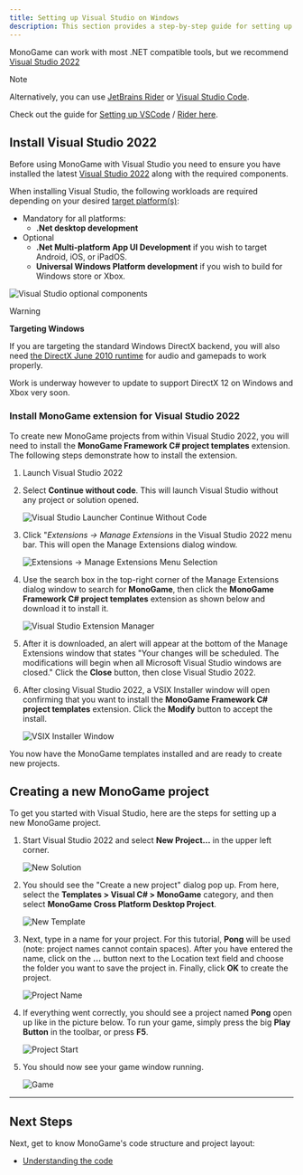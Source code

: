 ```yaml
---
title: Setting up Visual Studio on Windows
description: This section provides a step-by-step guide for setting up your development IDE on Windows for Visual Studio.
---
```


MonoGame can work with most .NET compatible tools, but we recommend [Visual Studio 2022](https://visualstudio.microsoft.com/vs/)

> [!NOTE]
> Alternatively, you can use [JetBrains Rider](https://www.jetbrains.com/rider/) or [Visual Studio Code](https://code.visualstudio.com/).
>
> Check out the guide for [Setting up VSCode](./2_choosing_your_ide_vscode.md) / [Rider here](./2_choosing_your_ide_rider.md).

## Install Visual Studio 2022

Before using MonoGame with Visual Studio you need to ensure you have installed the latest [Visual Studio 2022](https://visualstudio.microsoft.com/vs/) along with the required components.

When installing Visual Studio, the following workloads are required depending on your desired [target platform(s)](./platforms.md):

- Mandatory for all platforms:
  - **.Net desktop development**
- Optional
  - **.Net Multi-platform App UI Development** if you wish to target Android, iOS, or iPadOS.
  - **Universal Windows Platform development** if you wish to build for Windows store or Xbox.

![Visual Studio optional components](images/1_installer_vs_components.png)

> [!WARNING]
> **Targeting Windows**
>
> If you are targeting the standard Windows DirectX backend, you will also need [the DirectX June 2010 runtime](https://www.microsoft.com/en-us/download/details.aspx?id=8109) for audio and gamepads to work properly.
>
> Work is underway however to update to support DirectX 12 on Windows and Xbox very soon.

### Install MonoGame extension for Visual Studio 2022

To create new MonoGame projects from within Visual Studio 2022, you will need to install the **MonoGame Framework C# project templates** extension.  The following steps demonstrate how to install the extension.

1. Launch Visual Studio 2022
2. Select **Continue without code**.  This will launch Visual Studio without any project or solution opened.

    ![Visual Studio Launcher Continue Without Code](images/1_continue_without_code.png)

3. Click "*Extensions -> Manage Extensions* in the Visual Studio 2022 menu bar.  This will open the Manage Extensions dialog window.

    ![Extensions -> Manage Extensions Menu Selection](images/1_visual_studio_extension_menu.png)

4. Use the search box in the top-right corner of the Manage Extensions dialog window to search for **MonoGame**, then click the **MonoGame Framework C# project templates** extension as shown below and download it to install it.

    ![Visual Studio Extension Manager](images/1_visual_studio_extension_manager.png)

5. After it is downloaded, an alert will appear at the bottom of the Manage Extensions window that states "Your changes will be scheduled.  The modifications will begin when all Microsoft Visual Studio windows are closed."  Click the **Close** button, then close Visual Studio 2022.

6. After closing Visual Studio 2022, a VSIX Installer window will open confirming that you want to install the **MonoGame Framework C# project templates** extension.  Click the **Modify** button to accept the install.

    ![VSIX Installer Window](images/1_vsix_installer_window.png)

You now have the MonoGame templates installed and are ready to create new projects.

## Creating a new MonoGame project

To get you started with Visual Studio, here are the steps for setting up a new MonoGame project.

1. Start Visual Studio 2022 and select **New Project...** in the upper left corner.

    ![New Solution](images/vswin_mg_new_1.png)

2. You should see the "Create a new project" dialog pop up. From here, select the **Templates > Visual C# > MonoGame** category, and then select **MonoGame Cross Platform Desktop Project**.

    ![New Template](images/vswin_mg_new_2.png)

3. Next, type in a name for your project. For this tutorial, **Pong** will be used (note: project names cannot contain spaces). After you have entered the name, click on the **...** button next to the Location text field and choose the folder you want to save the project in. Finally, click **OK** to create the project.

    ![Project Name](images/vswin_mg_new_3.png)

4. If everything went correctly, you should see a project named **Pong** open up like in the picture below. To run your game, simply press the big **Play Button** in the toolbar, or press **F5**.

    ![Project Start](images/vswin_mg_new_4.png)

5. You should now see your game window running.

    ![Game](images/vswin_mg_new_5.png)

---

## Next Steps

Next, get to know MonoGame's code structure and project layout:

- [Understanding the code](3_understanding_the_code.md)
